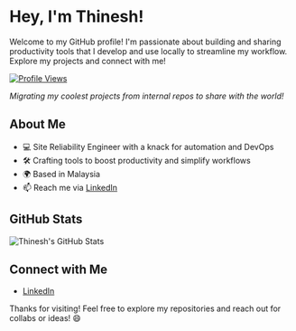 # Hey, I'm Thinesh!

Welcome to my GitHub profile! I'm passionate about building and sharing productivity tools that I develop and use locally to streamline my workflow. Explore my projects and connect with me!

[![Profile Views](https://komarev.com/ghpvc/?username=thineshsubramani&label=Profile%20views&color=0e75b6&style=flat)](https://github.com/thineshsubramani)

*Migrating my coolest projects from internal repos to share with the world!*

## About Me
- 💻 Site Reliability Engineer with a knack for automation and DevOps
- 🛠️ Crafting tools to boost productivity and simplify workflows
- 🌍 Based in Malaysia 
- 📫 Reach me via [LinkedIn](https://linkedin.com/in/thineshsubramani)

## GitHub Stats
![Thinesh's GitHub Stats](https://github-readme-stats.vercel.app/api?username=thineshsubramani&show_icons=true&theme=transparent)

## Connect with Me
- [LinkedIn](https://linkedin.com/in/thineshsubramani)

Thanks for visiting! Feel free to explore my repositories and reach out for collabs or ideas! 😄
